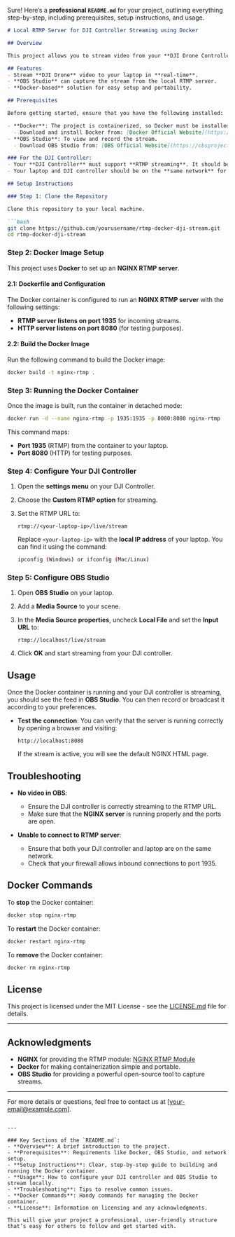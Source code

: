 Sure! Here’s a **professional `README.md`** for your project, outlining everything step-by-step, including prerequisites, setup instructions, and usage.

```markdown
# Local RTMP Server for DJI Controller Streaming using Docker

## Overview

This project allows you to stream video from your **DJI Drone Controller** to **OBS Studio** on your laptop via an **RTMP server** running inside a **Docker container**. The server is based on **NGINX** with the **RTMP module**. This setup ensures that the stream is **local** to your machine, with no need for third-party platforms like YouTube or Twitch.

## Features
- Stream **DJI Drone** video to your laptop in **real-time**.
- **OBS Studio** can capture the stream from the local RTMP server.
- **Docker-based** solution for easy setup and portability.

## Prerequisites

Before getting started, ensure that you have the following installed:

- **Docker**: The project is containerized, so Docker must be installed on your machine.
  - Download and install Docker from: [Docker Official Website](https://www.docker.com/products/docker-desktop)
- **OBS Studio**: To view and record the stream.
  - Download OBS Studio from: [OBS Official Website](https://obsproject.com/download)

### For the DJI Controller:
- Your **DJI Controller** must support **RTMP streaming**. It should be able to stream directly to a custom RTMP server.
- Your laptop and DJI controller should be on the **same network** for the RTMP stream to work.

## Setup Instructions

### Step 1: Clone the Repository

Clone this repository to your local machine.

```bash
git clone https://github.com/yourusername/rtmp-docker-dji-stream.git
cd rtmp-docker-dji-stream
```

### Step 2: Docker Image Setup

This project uses **Docker** to set up an **NGINX RTMP server**.

#### 2.1: Dockerfile and Configuration

The Docker container is configured to run an **NGINX RTMP server** with the following settings:

- **RTMP server listens on port 1935** for incoming streams.
- **HTTP server listens on port 8080** (for testing purposes).

#### 2.2: Build the Docker Image

Run the following command to build the Docker image:

```bash
docker build -t nginx-rtmp .
```

### Step 3: Running the Docker Container

Once the image is built, run the container in detached mode:

```bash
docker run -d --name nginx-rtmp -p 1935:1935 -p 8080:8080 nginx-rtmp
```

This command maps:
- **Port 1935** (RTMP) from the container to your laptop.
- **Port 8080** (HTTP) for testing purposes.

### Step 4: Configure Your DJI Controller

1. Open the **settings menu** on your DJI Controller.
2. Choose the **Custom RTMP option** for streaming.
3. Set the RTMP URL to:

   ```
   rtmp://<your-laptop-ip>/live/stream
   ```

   Replace `<your-laptop-ip>` with the **local IP address** of your laptop. You can find it using the command:

   ```bash
   ipconfig (Windows) or ifconfig (Mac/Linux)
   ```

### Step 5: Configure OBS Studio

1. Open **OBS Studio** on your laptop.
2. Add a **Media Source** to your scene.
3. In the **Media Source properties**, uncheck **Local File** and set the **Input URL** to:

   ```
   rtmp://localhost/live/stream
   ```

4. Click **OK** and start streaming from your DJI controller.

## Usage

Once the Docker container is running and your DJI controller is streaming, you should see the feed in **OBS Studio**. You can then record or broadcast it according to your preferences.

- **Test the connection**: You can verify that the server is running correctly by opening a browser and visiting:
  ```
  http://localhost:8080
  ```

  If the stream is active, you will see the default NGINX HTML page.

## Troubleshooting

- **No video in OBS**:
  - Ensure the DJI controller is correctly streaming to the RTMP URL.
  - Make sure that the **NGINX server** is running properly and the ports are open.
  
- **Unable to connect to RTMP server**:
  - Ensure that both your DJI controller and laptop are on the same network.
  - Check that your firewall allows inbound connections to port 1935.

## Docker Commands

To **stop** the Docker container:

```bash
docker stop nginx-rtmp
```

To **restart** the Docker container:

```bash
docker restart nginx-rtmp
```

To **remove** the Docker container:

```bash
docker rm nginx-rtmp
```

## License

This project is licensed under the MIT License - see the [LICENSE.md](LICENSE.md) file for details.

---

## Acknowledgments

- **NGINX** for providing the RTMP module: [NGINX RTMP Module](https://github.com/arut/nginx-rtmp-module)
- **Docker** for making containerization simple and portable.
- **OBS Studio** for providing a powerful open-source tool to capture streams.

---

For more details or questions, feel free to contact us at [your-email@example.com].

```

---

### Key Sections of the `README.md`:
- **Overview**: A brief introduction to the project.
- **Prerequisites**: Requirements like Docker, OBS Studio, and network setup.
- **Setup Instructions**: Clear, step-by-step guide to building and running the Docker container.
- **Usage**: How to configure your DJI controller and OBS Studio to stream locally.
- **Troubleshooting**: Tips to resolve common issues.
- **Docker Commands**: Handy commands for managing the Docker container.
- **License**: Information on licensing and any acknowledgments.

This will give your project a professional, user-friendly structure that’s easy for others to follow and get started with.
